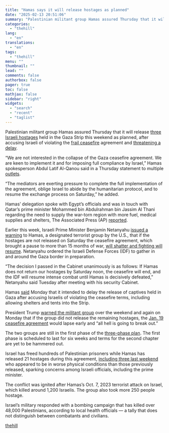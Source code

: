 ```yaml
---
title: "Hamas says it will release hostages as planned"
date: "2025-02-13 20:51:06"
summary: "Palestinian militant group Hamas assured Thursday that it will release three Israeli hostages held in the Gaza Strip this weekend as planned, after accusing Israeli of violating the frail ceasefire agreement and threatening a delay. “We are not interested in the collapse of the Gaza ceasefire agreement. We are keen..."
categories:
  - "thehill"
lang:
  - "en"
translations:
  - "en"
tags:
  - "thehill"
menu: ""
thumbnail: ""
lead: ""
comments: false
authorbox: false
pager: true
toc: false
mathjax: false
sidebar: "right"
widgets:
  - "search"
  - "recent"
  - "taglist"
---
```


Palestinian militant group Hamas assured Thursday that it will release [three Israeli hostages](https://thehill.com/homenews/ap/ap-international/ap-hamas-names-3-more-israeli-hostages-to-be-freed-as-ceasefire-deal-stays-on-track/) held in the Gaza Strip this weekend as planned, after accusing Israeli of violating the [frail ceasefire](https://thehill.com/policy/defense/5092533-trump-israel-gaza-ceasefire/) agreement and [threatening a delay](https://thehill.com/homenews/ap/ap-international/ap-hamas-says-it-will-delay-the-release-of-more-hostages-putting-gaza-ceasefire-at-risk/).

“We are not interested in the collapse of the Gaza ceasefire agreement. We are keen to implement it and for imposing full compliance by Israel,” Hamas spokesperson Abdul Latif Al-Qanou said in a Thursday statement to multiple [outlets](https://www.i24news.tv/en/news/israel-at-war/artc-hamas-not-interested-in-collapse-of-ceasefire-spokesman).

“The mediators are exerting pressure to complete the full implementation of the agreement, oblige Israel to abide by the humanitarian protocol, and to resume the exchange process on Saturday,” he added.

Hamas’ delegation spoke with Egypt’s officials and was in touch with Qatar’s prime minister Mohammed bin Abdulrahman bin Jassim Al Thani regarding the need to supply the war-torn region with more fuel, medical supplies and shelters, The Associated Press (AP) [reported](https://thehill.com/homenews/ap/ap-international/ap-hamas-says-it-will-release-hostages-as-planned-apparently-resolving-ceasefire-dispute/).

Earlier this week, Israeli Prime Minister Benjamin Netanyahu [issued a warning](https://thehill.com/policy/international/5138831-israel-amassing-troops-in-and-around-gaza-ahead-of-hamas-hostage-release-deadline/) to Hamas, a designated terrorist group by the U.S., that if the hostages are not released on Saturday the ceasefire agreement, which brought a pause to more than 15 months of war, [will shatter and fighting will resume](https://thehill.com/homenews/ap/ap-international/ap-israel-threatens-all-hell-will-break-loose-on-hamas-in-latest-gaza-ceasefire-crisis/). Netanyahu ordered the Israeli Defense Forces (IDF) to gather in and around the Gaza border in preparation.

“The decision I passed in the Cabinet unanimously is as follows: If Hamas does not return our hostages by Saturday noon, the ceasefire will end, and the IDF will resume intense combat until Hamas is decisively defeated,” Netanyahu said Tuesday after meeting with his security Cabinet.

Hamas [said](https://thehill.com/homenews/5136632-hamas-israel-hostage-release/) Monday that it intended to delay the release of captives held in Gaza after accusing Israelis of violating the ceasefire terms, including allowing shelters and tents into the Strip.

President Trump [warned the militant group](https://thehill.com/homenews/administration/5137276-trump-israel-hamas-hostages/) over the weekend and again on Monday that if the group did not release the remaining hostages, the [Jan. 19 ceasefire agreement](https://thehill.com/policy/international/5091201-israel-hamas-ceasefire-hostages/) would lapse early and “all hell is going to break out.”

The two groups are still in the first phase of the [three-phase plan](https://thehill.com/policy/international/5087048-israel-hamas-ceasefire-hostage-deal/). The first phase is scheduled to last for six weeks and terms for the second chapter are yet to be hammered out.

Israel has freed hundreds of Palestinian prisoners while Hamas has released 21 hostages during this agreement, [including three last weekend](https://thehill.com/policy/international/5134153-israeli-hostages-released-frail-conditions/) who appeared to be in worse physical conditions than those previously released, sparking concerns among Israeli officials, including the prime minister.

The conflict was ignited after Hamas’s Oct. 7, 2023 terrorist attack on Israel, which killed around 1,200 Israelis. The group also took more 250 people hostage.

Israel’s military responded with a bombing campaign that has killed over 48,000 Palestinians, according to local health officials — a tally that does not distinguish between combatants and civilians.

[thehill](https://thehill.com/policy/international/5142567-hamas-hostage-release-saturday/)

